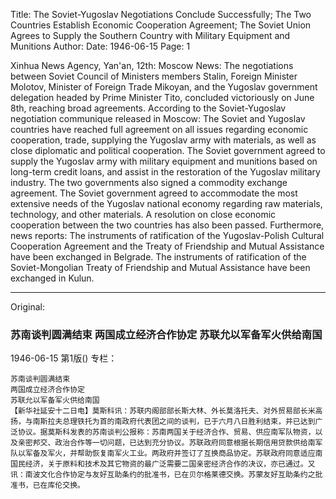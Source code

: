 Title: The Soviet-Yugoslav Negotiations Conclude Successfully; The Two Countries Establish Economic Cooperation Agreement; The Soviet Union Agrees to Supply the Southern Country with Military Equipment and Munitions
Author:
Date: 1946-06-15
Page: 1

Xinhua News Agency, Yan'an, 12th: Moscow News: The negotiations between Soviet Council of Ministers members Stalin, Foreign Minister Molotov, Minister of Foreign Trade Mikoyan, and the Yugoslav government delegation headed by Prime Minister Tito, concluded victoriously on June 8th, reaching broad agreements. According to the Soviet-Yugoslav negotiation communique released in Moscow: The Soviet and Yugoslav countries have reached full agreement on all issues regarding economic cooperation, trade, supplying the Yugoslav army with materials, as well as close diplomatic and political cooperation. The Soviet government agreed to supply the Yugoslav army with military equipment and munitions based on long-term credit loans, and assist in the restoration of the Yugoslav military industry. The two governments also signed a commodity exchange agreement. The Soviet government agreed to accommodate the most extensive needs of the Yugoslav national economy regarding raw materials, technology, and other materials. A resolution on close economic cooperation between the two countries has also been passed. Furthermore, news reports: The instruments of ratification of the Yugoslav-Polish Cultural Cooperation Agreement and the Treaty of Friendship and Mutual Assistance have been exchanged in Belgrade. The instruments of ratification of the Soviet-Mongolian Treaty of Friendship and Mutual Assistance have been exchanged in Kulun.



<hr /> 

Original: 


### 苏南谈判圆满结束  两国成立经济合作协定  苏联允以军备军火供给南国

1946-06-15
第1版()
专栏：

    苏南谈判圆满结束
    两国成立经济合作协定
    苏联允以军备军火供给南国
    【新华社延安十二日电】莫斯科讯：苏联内阁部部长斯大林、外长莫洛托夫、对外贸易部长米高扬，与南斯拉夫总理铁托为首的南政府代表团之间的谈判，已于六月八日胜利结束，并已达到广泛协议。据莫斯科发表的苏南谈判公报称：苏南两国关于经济合作、贸易、供应南军队物资，以及亲密邦交、政治合作等一切问题，已达到充分协议。苏联政府同意根据长期信用贷款供给南军队以军备及军火，并帮助恢复南军火工业。两政府并签订了互换商品协定。苏联政府同意适应南国民经济，关于原料和技术及其它物资的最广泛需要二国亲密经济合作的决议，亦已通过。又讯：南波文化合作协定与友好互助条约的批准书，已在贝尔格莱德交换。苏蒙友好互助条约之批准书，已在库伦交换。
